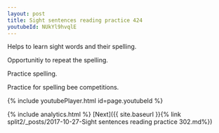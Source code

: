 ```yaml
---
layout: post
title: Sight sentences reading practice 424
youtubeId: NUkYl9hvqlE
---
```

 
 
Helps to learn sight words and their spelling.

Opportunitiy to repeat the spelling. 

Practice spelling. 
 
Practice for spelling bee competitions. 
 
{% include youtubePlayer.html id=page.youtubeId %}
 
 
{% include analytics.html %} 
[Next]({{ site.baseurl }}{% link  split2/_posts/2017-10-27-Sight sentences reading practice 302.md%})
 
